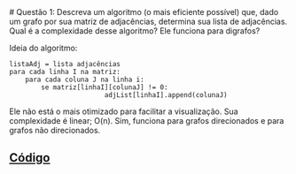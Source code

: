 <meta charset="UTF-8">
# Questão 1: Descreva um algoritmo (o mais eficiente possível) que, dado um grafo por sua matriz de adjacências, determina sua lista de adjacências. Qual é a complexidade desse algoritmo? Ele funciona para digrafos?
    
Ideia do algoritmo:
```
listaAdj = lista adjacências
para cada linha I na matriz:
	para cada coluna J na linha i:
		se matriz[linhaI][colunaJ] != 0:
                        adjList[linhaI].append(colunaJ)
```

Ele não está o mais otimizado para facilitar a visualização. Sua complexidade é linear; O(n). Sim, funciona para grafos direcionados e para grafos não direcionados.

## [Código](codigo/questao1.py)
